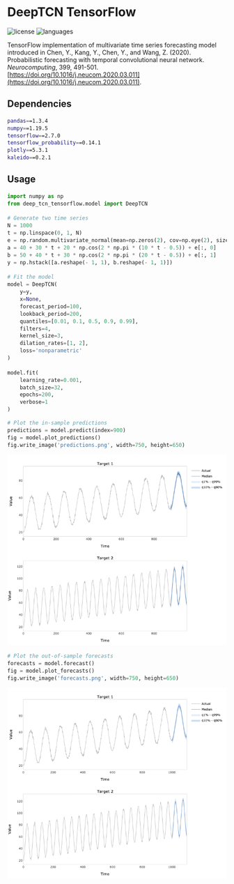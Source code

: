 # DeepTCN TensorFlow

![license](https://img.shields.io/github/license/flaviagiammarino/deep-tcn-tensorflow)
![languages](https://img.shields.io/github/languages/top/flaviagiammarino/deep-tcn-tensorflow)

TensorFlow implementation of multivariate time series forecasting model introduced in Chen, Y., Kang, Y., Chen, Y., 
and Wang, Z. (2020). Probabilistic forecasting with temporal convolutional neural network. *Neurocomputing*, 399, 491-501.
[https://doi.org/10.1016/j.neucom.2020.03.011](https://doi.org/10.1016/j.neucom.2020.03.011).

## Dependencies
```bash
pandas==1.3.4
numpy==1.19.5
tensorflow==2.7.0
tensorflow_probability==0.14.1
plotly==5.3.1
kaleido==0.2.1
```
## Usage
```python
import numpy as np
from deep_tcn_tensorflow.model import DeepTCN

# Generate two time series
N = 1000
t = np.linspace(0, 1, N)
e = np.random.multivariate_normal(mean=np.zeros(2), cov=np.eye(2), size=N)
a = 40 + 30 * t + 20 * np.cos(2 * np.pi * (10 * t - 0.5)) + e[:, 0]
b = 50 + 40 * t + 30 * np.cos(2 * np.pi * (20 * t - 0.5)) + e[:, 1]
y = np.hstack([a.reshape(- 1, 1), b.reshape(- 1, 1)])

# Fit the model
model = DeepTCN(
    y=y,
    x=None,
    forecast_period=100,
    lookback_period=200,
    quantiles=[0.01, 0.1, 0.5, 0.9, 0.99],
    filters=4,
    kernel_size=3,
    dilation_rates=[1, 2],
    loss='nonparametric'
)

model.fit(
    learning_rate=0.001,
    batch_size=32,
    epochs=200,
    verbose=1
)
```
```python
# Plot the in-sample predictions
predictions = model.predict(index=900)
fig = model.plot_predictions()
fig.write_image('predictions.png', width=750, height=650)
```
![predictions](example/predictions.png)
```python
# Plot the out-of-sample forecasts
forecasts = model.forecast()
fig = model.plot_forecasts()
fig.write_image('forecasts.png', width=750, height=650)
```
![forecasts](example/forecasts.png)
